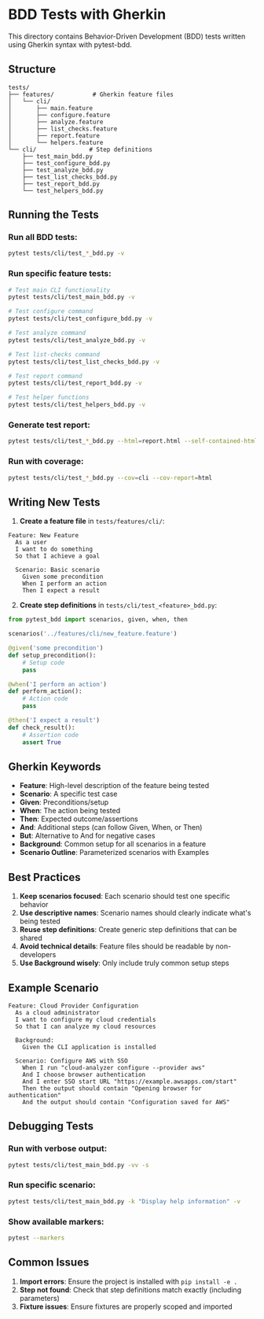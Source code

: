 # BDD Tests with Gherkin

This directory contains Behavior-Driven Development (BDD) tests written using Gherkin syntax with pytest-bdd.

## Structure

```
tests/
├── features/           # Gherkin feature files
│   └── cli/
│       ├── main.feature
│       ├── configure.feature
│       ├── analyze.feature
│       ├── list_checks.feature
│       ├── report.feature
│       └── helpers.feature
└── cli/               # Step definitions
    ├── test_main_bdd.py
    ├── test_configure_bdd.py
    ├── test_analyze_bdd.py
    ├── test_list_checks_bdd.py
    ├── test_report_bdd.py
    └── test_helpers_bdd.py
```

## Running the Tests

### Run all BDD tests:
```bash
pytest tests/cli/test_*_bdd.py -v
```

### Run specific feature tests:
```bash
# Test main CLI functionality
pytest tests/cli/test_main_bdd.py -v

# Test configure command
pytest tests/cli/test_configure_bdd.py -v

# Test analyze command
pytest tests/cli/test_analyze_bdd.py -v

# Test list-checks command
pytest tests/cli/test_list_checks_bdd.py -v

# Test report command
pytest tests/cli/test_report_bdd.py -v

# Test helper functions
pytest tests/cli/test_helpers_bdd.py -v
```

### Generate test report:
```bash
pytest tests/cli/test_*_bdd.py --html=report.html --self-contained-html
```

### Run with coverage:
```bash
pytest tests/cli/test_*_bdd.py --cov=cli --cov-report=html
```

## Writing New Tests

1. **Create a feature file** in `tests/features/cli/`:
```gherkin
Feature: New Feature
  As a user
  I want to do something
  So that I achieve a goal

  Scenario: Basic scenario
    Given some precondition
    When I perform an action
    Then I expect a result
```

2. **Create step definitions** in `tests/cli/test_<feature>_bdd.py`:
```python
from pytest_bdd import scenarios, given, when, then

scenarios('../features/cli/new_feature.feature')

@given('some precondition')
def setup_precondition():
    # Setup code
    pass

@when('I perform an action')
def perform_action():
    # Action code
    pass

@then('I expect a result')
def check_result():
    # Assertion code
    assert True
```

## Gherkin Keywords

- **Feature**: High-level description of the feature being tested
- **Scenario**: A specific test case
- **Given**: Preconditions/setup
- **When**: The action being tested
- **Then**: Expected outcome/assertions
- **And**: Additional steps (can follow Given, When, or Then)
- **But**: Alternative to And for negative cases
- **Background**: Common setup for all scenarios in a feature
- **Scenario Outline**: Parameterized scenarios with Examples

## Best Practices

1. **Keep scenarios focused**: Each scenario should test one specific behavior
2. **Use descriptive names**: Scenario names should clearly indicate what's being tested
3. **Reuse step definitions**: Create generic step definitions that can be shared
4. **Avoid technical details**: Feature files should be readable by non-developers
5. **Use Background wisely**: Only include truly common setup steps

## Example Scenario

```gherkin
Feature: Cloud Provider Configuration
  As a cloud administrator
  I want to configure my cloud credentials
  So that I can analyze my cloud resources

  Background:
    Given the CLI application is installed

  Scenario: Configure AWS with SSO
    When I run "cloud-analyzer configure --provider aws"
    And I choose browser authentication
    And I enter SSO start URL "https://example.awsapps.com/start"
    Then the output should contain "Opening browser for authentication"
    And the output should contain "Configuration saved for AWS"
```

## Debugging Tests

### Run with verbose output:
```bash
pytest tests/cli/test_main_bdd.py -vv -s
```

### Run specific scenario:
```bash
pytest tests/cli/test_main_bdd.py -k "Display help information" -v
```

### Show available markers:
```bash
pytest --markers
```

## Common Issues

1. **Import errors**: Ensure the project is installed with `pip install -e .`
2. **Step not found**: Check that step definitions match exactly (including parameters)
3. **Fixture issues**: Ensure fixtures are properly scoped and imported